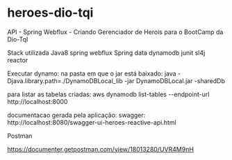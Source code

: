 # heroes-dio-tqi
API - Spring Webflux - Criando Gerenciador de Herois  para o BootCamp da Dio-TqI

Stack utilizada
Java8
spring webflux
Spring data
dynamodb
junit
sl4j
reactor

Executar dynamo:
na pasta em que o jar está baixado: java -Djava.library.path=./DynamoDBLocal_lib -jar DynamoDBLocal.jar -sharedDb

para listar as tabelas criadas: aws dynamodb list-tables --endpoint-url http://localhost:8000

documentacao gerada pela aplicação: swagger: http://localhost:8080/swagger-ui-heroes-reactive-api.html

Postman

https://documenter.getpostman.com/view/18013280/UVR4M9nH
